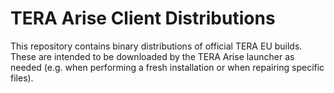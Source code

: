 # TERA Arise Client Distributions

This repository contains binary distributions of official TERA EU builds. These
are intended to be downloaded by the TERA Arise launcher as needed (e.g. when
performing a fresh installation or when repairing specific files).
